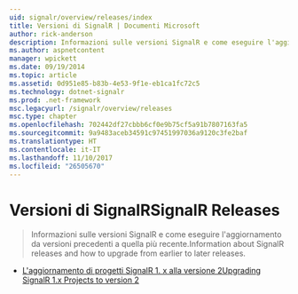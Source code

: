 ```yaml
---
uid: signalr/overview/releases/index
title: Versioni di SignalR | Documenti Microsoft
author: rick-anderson
description: Informazioni sulle versioni SignalR e come eseguire l'aggiornamento da versioni precedenti a quella più recente.
ms.author: aspnetcontent
manager: wpickett
ms.date: 09/19/2014
ms.topic: article
ms.assetid: 0d951e85-b83b-4e53-9f1e-eb1ca1fc72c5
ms.technology: dotnet-signalr
ms.prod: .net-framework
msc.legacyurl: /signalr/overview/releases
msc.type: chapter
ms.openlocfilehash: 702442df27cbbb6cf0e9b75cf5a91b7807163fa5
ms.sourcegitcommit: 9a9483aceb34591c97451997036a9120c3fe2baf
ms.translationtype: HT
ms.contentlocale: it-IT
ms.lasthandoff: 11/10/2017
ms.locfileid: "26505670"
---
```

<a name="signalr-releases"></a><span data-ttu-id="26b12-103">Versioni di SignalR</span><span class="sxs-lookup"><span data-stu-id="26b12-103">SignalR Releases</span></span>
====================
> <span data-ttu-id="26b12-104">Informazioni sulle versioni SignalR e come eseguire l'aggiornamento da versioni precedenti a quella più recente.</span><span class="sxs-lookup"><span data-stu-id="26b12-104">Information about SignalR releases and how to upgrade from earlier to later releases.</span></span>


- [<span data-ttu-id="26b12-105">L'aggiornamento di progetti SignalR 1. x alla versione 2</span><span class="sxs-lookup"><span data-stu-id="26b12-105">Upgrading SignalR 1.x Projects to version 2</span></span>](upgrading-signalr-1x-projects-to-20.md)
